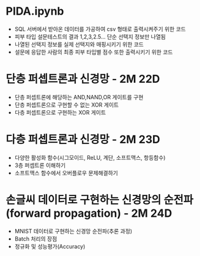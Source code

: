 # PIDA.ipynb
- SQL 서버에서 받아온 데이터를 가공하여 csv 형태로 출력시켜주기 위한 코드
- 피부 타입 설문테스트의 결과 1,2,3,2.5... 단순 선택지 정보만 나열됨
- 나열된 선택지 정보를 실제 선택지와 매핑시키기 위한 코드
- 설문에 응답한 사람의 최종 피부 타입별 점수 또한 출력시키기 위한 코드

# 단층 퍼셉트론과 신경망 - 2M 22D
- 단층 퍼셉트론에 해당하는 AND,NAND,OR 게이트를 구현
- 단층 퍼셉트론으로 구현할 수 없는 XOR 게이트
- 다층 퍼셉트론으로 구현하는 XOR 게이트

# 다층 퍼셉트론과 신경망 - 2M 23D
- 다양한 활성화 함수(시그모이드, ReLU, 계단, 소프트맥스, 항등함수)
- 3층 퍼셉트론 이해하기
- 소프트맥스 함수에서 오버플로우 문제해결하기

# 손글씨 데이터로 구현하는 신경망의 순전파(forward propagation) - 2M 24D
- MNIST 데이터로 구현하는 신경망 순전파(추론 과정)
- Batch 처리의 장점
- 정규화 및 성능평가(Accuracy)
